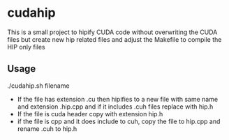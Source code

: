 # cudahip
This is a small project to hipify CUDA code without overwriting the CUDA files but create new hip related files and adjust the Makefile to compile the HIP only files

## Usage

./cudahip.sh filename

* If the file has extension .cu then hipifies to a new file with same name and extension .hip.cpp and if it includes .cuh files replace with hip.h
* If the file is cuda header copy with extension hip.h
* if the file is cpp and it does include to cuh, copy the file to hip.cpp and rename .cuh to hip.h
